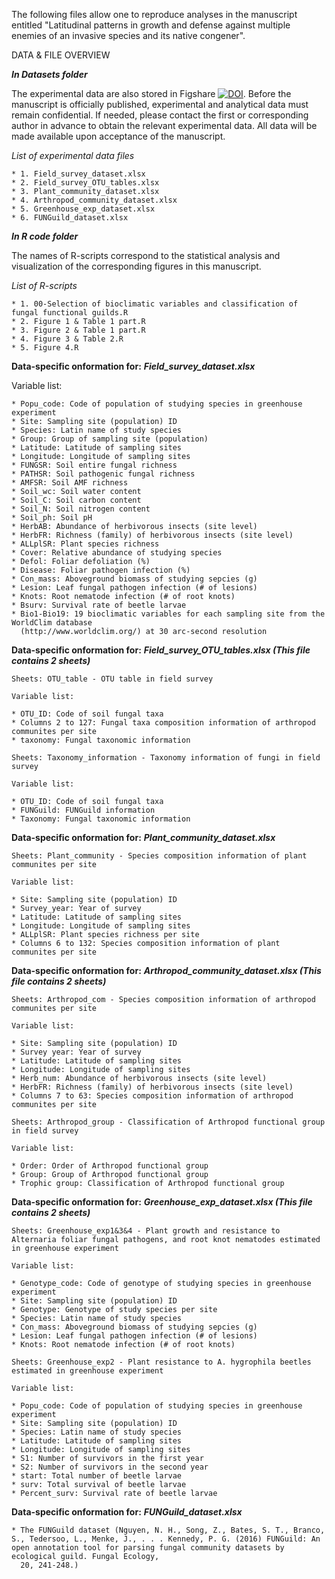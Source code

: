The following files allow one to reproduce analyses in the manuscript entitled "Latitudinal patterns in growth and defense against multiple enemies of an invasive species and its native congener".

DATA & FILE OVERVIEW

***In Datasets folder***

The experimental data are also stored in Figshare [![DOI](https://zenodo.org/badge/DOI/10.6084/m9.figshare.30286726.svg)](https://doi.org/10.6084/m9.figshare.30286726.v1).
Before the manuscript is officially published, experimental and analytical data must remain confidential. 
If needed, please contact the first or corresponding author in advance to obtain the relevant experimental data. 
All data will be made available upon acceptance of the manuscript.

*List of experimental data files*

    * 1. Field_survey_dataset.xlsx  
    * 2. Field_survey_OTU_tables.xlsx  
    * 3. Plant_community_dataset.xlsx
    * 4. Arthropod_community_dataset.xlsx  
    * 5. Greenhouse_exp_dataset.xlsx  
    * 6. FUNGuild_dataset.xlsx  
    
***In R code folder***

The names of R-scripts correspond to the statistical analysis and visualization of the corresponding figures in this manuscript.

*List of R-scripts*

    * 1. 00-Selection of bioclimatic variables and classification of fungal functional guilds.R  
    * 2. Figure 1 & Table 1 part.R  
    * 3. Figure 2 & Table 1 part.R  
    * 4. Figure 3 & Table 2.R  
    * 5. Figure 4.R   
    
**Data-specific onformation for:** ***Field_survey_dataset.xlsx***

Variable list:

    * Popu_code: Code of population of studying species in greenhouse experiment
    * Site: Sampling site (population) ID
    * Species: Latin name of study species
    * Group: Group of sampling site (population)
    * Latitude: Latitude of sampling sites
    * Longitude: Longitude of sampling sites
    * FUNGSR: Soil entire fungal richness
    * PATHSR: Soil pathogenic fungal richness
    * AMFSR: Soil AMF richness
    * Soil_wc: Soil water content
    * Soil_C: Soil carbon content
    * Soil_N: Soil nitrogen content
    * Soil_ph: Soil pH
    * HerbAB: Abundance of herbivorous insects (site level)
    * HerbFR: Richness (family) of herbivorous insects (site level)
    * ALLplSR: Plant species richness
    * Cover: Relative abundance of studying species
    * Defol: Foliar defoliation (%)
    * Disease: Foliar pathogen infection (%)
    * Con_mass: Aboveground biomass of studying sepcies (g)
    * Lesion: Leaf fungal pathogen infection (# of lesions)
    * Knots: Root nematode infection (# of root knots)
    * Bsurv: Survival rate of beetle larvae
    * Bio1-Bio19: 19 bioclimatic variables for each sampling site from the WorldClim database    
      (http://www.worldclim.org/) at 30 arc-second resolution

**Data-specific onformation for:** ***Field_survey_OTU_tables.xlsx (This file contains 2 sheets)***

    Sheets: OTU_table - OTU table in field survey
    
    Variable list:
    
    * OTU_ID: Code of soil fungal taxa
    * Columns 2 to 127: Fungal taxa composition information of arthropod communites per site 
    * taxonomy: Fungal taxonomic information
    
    Sheets: Taxonomy_information - Taxonomy information of fungi in field survey
    
    Variable list:
    
    * OTU_ID: Code of soil fungal taxa
    * FUNGuild: FUNGuild information
    * Taxonomy: Fungal taxonomic information

**Data-specific onformation for:** ***Plant_community_dataset.xlsx***

    Sheets: Plant_community - Species composition information of plant communites per site
    
    Variable list:
    
    * Site: Sampling site (population) ID
    * Survey_year: Year of survey
    * Latitude: Latitude of sampling sites
    * Longitude: Longitude of sampling sites
    * ALLplSR: Plant species richness per site
    * Columns 6 to 132: Species composition information of plant communites per site 

**Data-specific onformation for:** ***Arthropod_community_dataset.xlsx (This file contains 2 sheets)***

    Sheets: Arthropod_com - Species composition information of arthropod communites per site 
    
    Variable list:
    
    * Site: Sampling site (population) ID
    * Survey year: Year of survey
    * Latitude: Latitude of sampling sites
    * Longitude: Longitude of sampling sites
    * Herb_num: Abundance of herbivorous insects (site level)
    * HerbFR: Richness (family) of herbivorous insects (site level)
    * Columns 7 to 63: Species composition information of arthropod communites per site 

    Sheets: Arthropod_group - Classification of Arthropod functional group in field survey
    
    Variable list:
    
    * Order: Order of Arthropod functional group 
    * Group: Group of Arthropod functional group 
    * Trophic group: Classification of Arthropod functional group 

**Data-specific onformation for:** ***Greenhouse_exp_dataset.xlsx (This file contains 2 sheets)***

    Sheets: Greenhouse_exp1&3&4 - Plant growth and resistance to Alternaria foliar fungal pathogens, and root knot nematodes estimated in greenhouse experiment
    
    Variable list:
    
    * Genotype_code: Code of genotype of studying species in greenhouse experiment
    * Site: Sampling site (population) ID
    * Genotype: Genotype of study species per site
    * Species: Latin name of study species
    * Con_mass: Aboveground biomass of studying sepcies (g)
    * Lesion: Leaf fungal pathogen infection (# of lesions)
    * Knots: Root nematode infection (# of root knots)

    Sheets: Greenhouse_exp2 - Plant resistance to A. hygrophila beetles estimated in greenhouse experiment
    
    Variable list:
    
    * Popu_code: Code of population of studying species in greenhouse experiment
    * Site: Sampling site (population) ID
    * Species: Latin name of study species
    * Latitude: Latitude of sampling sites
    * Longitude: Longitude of sampling sites
    * S1: Number of survivors in the first year
    * S2: Number of survivors in the second year
    * start: Total number of beetle larvae
    * surv: Total survival of beetle larvae
    * Percent_surv: Survival rate of beetle larvae

**Data-specific onformation for:** ***FUNGuild_dataset.xlsx***

    * The FUNGuild dataset (Nguyen, N. H., Song, Z., Bates, S. T., Branco, S., Tedersoo, L., Menke, J., . . . Kennedy, P. G. (2016) FUNGuild: An open annotation tool for parsing fungal community datasets by ecological guild. Fungal Ecology,   
      20, 241-248.)
